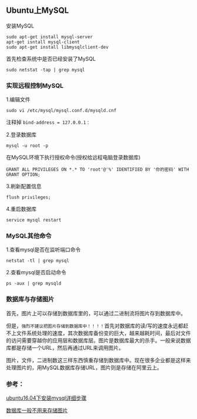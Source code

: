 ##  Ubuntu上MySQL

安装MySQL
```
sudo apt-get install mysql-server
apt-get isntall mysql-client
sudo apt-get install libmysqlclient-dev
```
首先检查系统中是否已经安装了MySQL
```
sudo netstat -tap | grep mysql
```

### 实现远程控制MySQL
1.编辑文件
```
sudo vi /etc/mysql/mysql.conf.d/mysqld.cnf
```
注释掉 `bind-address = 127.0.0.1：`

2.登录数据库
```
mysql -u root -p 
```
在MySQL环境下执行授权命令(授权给远程电脑登录数据库)
```
GRANT ALL PRIVILEGES ON *.* TO 'root'@'%' IDENTIFIED BY '你的密码' WITH GRANT OPTION;
```
3.刷新配置信息
```
flush privileges;
```
4.重启数据库
```
service mysql restart
```

### MySQL其他命令
1.查看mysql是否在监听端口命令
```
netstat -tl | grep mysql
```
2.查看mysql是否启动命令
```
ps -aux | grep mysqld
```


### 数据库与存储图片
首先，图片上可以存储到数据库里的，可以通过二进制流将图片存到数据库中。

但是，`强烈不建议把图片存储到数据库中！！！！`首先对数据库的读/写的速度永远都赶不上文件系统处理的速度，其次数据库备份变的巨大，越来越耗时间，最后对文件的访问需要穿越你的应用层和数据库层。图片是数据库最大的杀手。一般来说数据库都是存储一个URL，然后再通过URL来调用图片。

图片，文件，二进制数这三样东西慎重存储到数据库中。现在很多企业都是这样来处理图片的，用MySQL数据库存储URL，图片则是存储在阿里云上。



### 参考：
[ubuntu16.04下安装mysql详细步骤](https://blog.csdn.net/itxiaolong3/article/details/77905923)

[数据库一般不用来存储图片](https://www.cnblogs.com/mlgjb/p/8794659.html)

